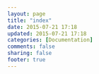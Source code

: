 ```yaml
---
layout: page
title: "index"
date: 2015-07-21 17:18
updated: 2015-07-21 17:18
categories: [Documentation]
comments: false
sharing: false
footer: true
---
```

